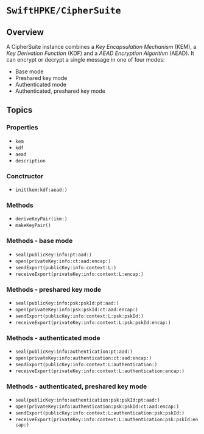# ``SwiftHPKE/CipherSuite``

## Overview

A CipherSuite instance combines a *Key Encapsulation Mechanism* (KEM), a *Key Derivation Function* (KDF)
and a *AEAD Encryption Algorithm* (AEAD).
It can encrypt or decrypt a single message in one of four modes:

* Base mode
* Preshared key mode
* Authenticated mode
* Authenticated, preshared key mode

## Topics

### Properties

- ``kem``
- ``kdf``
- ``aead``
- ``description``

### Conctructor

- ``init(kem:kdf:aead:)``

### Methods

- ``deriveKeyPair(ikm:)``
- ``makeKeyPair()``

### Methods - base mode

- ``seal(publicKey:info:pt:aad:)``
- ``open(privateKey:info:ct:aad:encap:)``
- ``sendExport(publicKey:info:context:L:)``
- ``receiveExport(privateKey:info:context:L:encap:)``

### Methods - preshared key mode

- ``seal(publicKey:info:psk:pskId:pt:aad:)``
- ``open(privateKey:info:psk:pskId:ct:aad:encap:)``
- ``sendExport(publicKey:info:context:L:psk:pskId:)``
- ``receiveExport(privateKey:info:context:L:psk:pskId:encap:)``

### Methods - authenticated mode

- ``seal(publicKey:info:authentication:pt:aad:)``
- ``open(privateKey:info:authentication:ct:aad:encap:)``
- ``sendExport(publicKey:info:context:L:authentication:)``
- ``receiveExport(privateKey:info:context:L:authentication:encap:)``

### Methods - authenticated, preshared key mode

- ``seal(publicKey:info:authentication:psk:pskId:pt:aad:)``
- ``open(privateKey:info:authentication:psk:pskId:ct:aad:encap:)``
- ``sendExport(publicKey:info:context:L:authentication:psk:pskId:)``
- ``receiveExport(privateKey:info:context:L:authentication:psk:pskId:encap:)``

